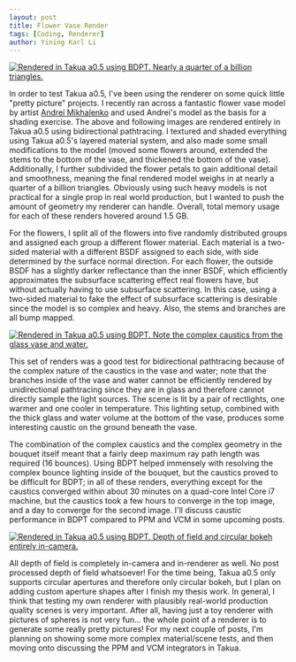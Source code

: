 ```yaml
---
layout: post
title: Flower Vase Render
tags: [Coding, Renderer]
author: Yining Karl Li
---
```


[![Rendered in Takua a0.5 using BDPT. Nearly a quarter of a billion triangles.]({{site.url}}/content/images/2015/Feb/flowers.cam2.png)]({{site.url}}/content/images/2015/Feb/flowers.cam2.png)

In order to test Takua a0.5, I've been using the renderer on some quick little "pretty picture" projects. I recently ran across a fantastic flower vase model by artist [Andrei Mikhalenko](https://www.behance.net/andi_mix) and used Andrei's model as the basis for a shading exercise. The above and following images are rendered entirely in Takua a0.5 using bidirectional pathtracing. I textured and shaded everything using Takua a0.5's layered material system, and also made some small modifications to the model (moved some flowers around, extended the stems to the bottom of the vase, and thickened the bottom of the vase). Additionally, I further subdivided the flower petals to gain additional detail and smoothness, meaning the final rendered model weighs in at nearly a quarter of a billion triangles. Obviously using such heavy models is not practical for a single prop in real world production, but I wanted to push the amount of geometry my renderer can handle. Overall, total memory usage for each of these renders hovered around 1.5 GB.

For the flowers, I split all of the flowers into five randomly distributed groups and assigned each group a different flower material. Each material is a two-sided material with a different BSDF assigned to each side, with side determined by the surface normal direction. For each flower, the outside BSDF has a slightly darker reflectance than the inner BSDF, which efficiently approximates the subsurface scattering effect real flowers have, but without actually having to use subsurface scattering. In this case, using a two-sided material to fake the effect of subsurface scattering is desirable since the model is so complex and heavy. Also, the stems and branches are all bump mapped.

[![Rendered in Takua a0.5 using BDPT. Note the complex caustics from the glass vase and water.]({{site.url}}/content/images/2015/Feb/flowers.cam0.png)]({{site.url}}/content/images/2015/Feb/flowers.cam0.png)

This set of renders was a good test for bidirectional pathtracing because of the complex nature of the caustics in the vase and water; note that the branches inside of the vase and water cannot be efficiently rendered by unidirectional pathtracing since they are in glass and therefore cannot directly sample the light sources. The scene is lit by a pair of rectlights, one warmer and one cooler in temperature. This lighting setup, combined with the thick glass and water volume at the bottom of the vase, produces some interesting caustic on the ground beneath the vase.

The combination of the complex caustics and the complex geometry in the bouquet itself meant that a fairly deep maximum ray path length was required (16 bounces). Using BDPT helped immensely with resolving the complex bounce lighting inside of the bouquet, but the caustics proved to be difficult for BDPT; in all of these renders, everything except for the caustics converged within about 30 minutes on a quad-core Intel Core i7 machine, but the caustics took a few hours to converge in the top image, and a day to converge for the second image. I'll discuss caustic performance in BDPT compared to PPM and VCM in some upcoming posts.

[![Rendered in Takua a0.5 using BDPT. Depth of field and circular bokeh entirely in-camera.]({{site.url}}/content/images/2015/Feb/flowers.cam1.png)]({{site.url}}/content/images/2015/Feb/flowers.cam1.png)

All depth of field is completely in-camera and in-renderer as well. No post processed depth of field whatsoever! For the time being, Takua a0.5 only supports circular apertures and therefore only circular bokeh, but I plan on adding custom aperture shapes after I finish my thesis work. In general, I think that testing my own renderer with plausibly real-world production quality scenes is very important. After all, having just a toy renderer with pictures of spheres is not very fun... the whole point of a renderer is to generate some really pretty pictures! For my next couple of posts, I'm planning on showing some more complex material/scene tests, and then moving onto discussing the PPM and VCM integrators in Takua.
